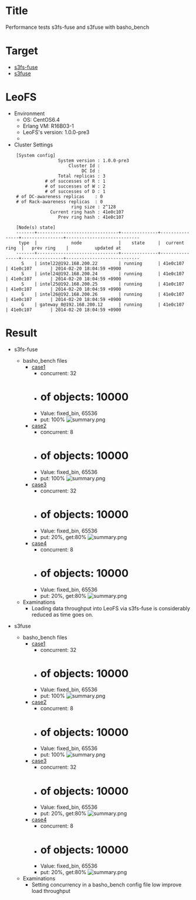 Title
=====
Performance tests s3fs-fuse and s3fuse with basho_bench

Target
======
* [s3fs-fuse](https://github.com/s3fs-fuse/s3fs-fuse)
* [s3fuse](https://code.google.com/p/s3fuse/)

 
LeoFS
======

* Environment
   * OS: CentOS6.4
   * Erlang VM: R16B03-1
   * LeoFS's version: 1.0.0-pre3
   * 
* Cluster Settings
   
```
    [System config]
                    System version : 1.0.0-pre3
                        Cluster Id : 
                             DC Id : 
                    Total replicas : 3
               # of successes of R : 1
               # of successes of W : 2
               # of successes of D : 1
    # of DC-awareness replicas    : 0
    # of Rack-awareness replicas  : 0
                         ring size : 2^128
                 Current ring hash : 41e0c107
                    Prev ring hash : 41e0c107
    
    [Node(s) state]
    -------+-------------------------------+--------------+----------------+----------------+----------------------------
     type  |             node              |    state     |  current ring  |   prev ring    |          updated at         
    -------+-------------------------------+--------------+----------------+----------------+----------------------------
      S    | intel22@192.168.200.22        | running      | 41e0c107       | 41e0c107       | 2014-02-20 18:04:59 +0900
      S    | intel24@192.168.200.24        | running      | 41e0c107       | 41e0c107       | 2014-02-20 18:04:59 +0900
      S    | intel25@192.168.200.25        | running      | 41e0c107       | 41e0c107       | 2014-02-20 18:04:59 +0900
      S    | intel26@192.168.200.26        | running      | 41e0c107       | 41e0c107       | 2014-02-20 18:04:59 +0900
      G    | gateway_0@192.168.200.12      | running      | 41e0c107       | 41e0c107       | 2014-02-20 18:04:59 +0900
```

Result
======
* s3fs-fuse
    * basho_bench files 
        * [case1](https://github.com/leo-project/notes/tree/master/leofs_clients/survey/fuse/20140304/tests/s3fs-fuse_load_64k)
            * concurrent: 32
            * # of objects: 10000
            * Value: fixed_bin, 65536
            * put: 100%
![summary.png](https://raw.github.com/leo-project/notes/master/leofs_clients/survey/fuse/20140304/tests/s3fs-fuse_load_64k/summary.png)
        * [case2](https://github.com/leo-project/notes/tree/master/leofs_clients/survey/fuse/20140304/tests/s3fs-fuse_load_64k_with_low_concurrency)
            * concurrent: 8
            * # of objects: 10000
            * Value: fixed_bin, 65536
            * put: 100%
![summary.png](https://raw.github.com/leo-project/notes/master/leofs_clients/survey/fuse/20140304/tests/s3fs-fuse_load_64k_with_low_concurrency/summary.png)
        * [case3](https://github.com/leo-project/notes/tree/master/leofs_clients/survey/fuse/20140304/tests/s3fs-fuse_r8w2_64k)
            * concurrent: 32
            * # of objects: 10000
            * Value: fixed_bin, 65536
            * put: 20%, get:80%
![summary.png](https://raw.github.com/leo-project/notes/master/leofs_clients/survey/fuse/20140304/tests/s3fs-fuse_r8w2_64k/summary.png)
        * [case4](https://github.com/leo-project/notes/tree/master/leofs_clients/survey/fuse/20140304/tests/s3fs-fuse_r8w2_64k_with_low_concurrency)
            * concurrent: 8
            * # of objects: 10000
            * Value: fixed_bin, 65536
            * put: 20%, get:80%
![summary.png](https://raw.github.com/leo-project/notes/master/leofs_clients/survey/fuse/20140304/tests/s3fs-fuse_r8w2_64k_with_low_concurrency/summary.png)
    * Examinations
        * Loading data throughput into LeoFS via s3fs-fuse is considerably reduced as time goes on.

* s3fuse
    * basho_bench files 
        * [case1](https://github.com/leo-project/notes/tree/master/leofs_clients/survey/fuse/20140304/tests/s3fuse_load_64k)
            * concurrent: 32
            * # of objects: 10000
            * Value: fixed_bin, 65536
            * put: 100%
![summary.png](https://raw.github.com/leo-project/notes/master/leofs_clients/survey/fuse/20140304/tests/s3fuse_load_64k/summary.png)
        * [case2](https://github.com/leo-project/notes/tree/master/leofs_clients/survey/fuse/20140304/tests/s3fuse_load_64k_with_low_concurrency)
            * concurrent: 8
            * # of objects: 10000
            * Value: fixed_bin, 65536
            * put: 100%
![summary.png](https://raw.github.com/leo-project/notes/master/leofs_clients/survey/fuse/20140304/tests/s3fuse_load_64k_with_low_concurrency/summary.png)
        * [case3](https://github.com/leo-project/notes/tree/master/leofs_clients/survey/fuse/20140304/tests/s3fuse_r8w2_64k)
            * concurrent: 32
            * # of objects: 10000
            * Value: fixed_bin, 65536
            * put: 20%, get:80%
![summary.png](https://raw.github.com/leo-project/notes/master/leofs_clients/survey/fuse/20140304/tests/s3fuse_r8w2_64k/summary.png)
        * [case4](https://github.com/leo-project/notes/tree/master/leofs_clients/survey/fuse/20140304/tests/s3fuse_r8w2_64k_with_low_concurrency)
            * concurrent: 8
            * # of objects: 10000
            * Value: fixed_bin, 65536
            * put: 20%, get:80%
![summary.png](https://raw.github.com/leo-project/notes/master/leofs_clients/survey/fuse/20140304/tests/s3fuse_r8w2_64k_with_low_concurrency/summary.png)
    * Examinations
        * Setting concurrency in a basho_bench config file low improve load throughput  

